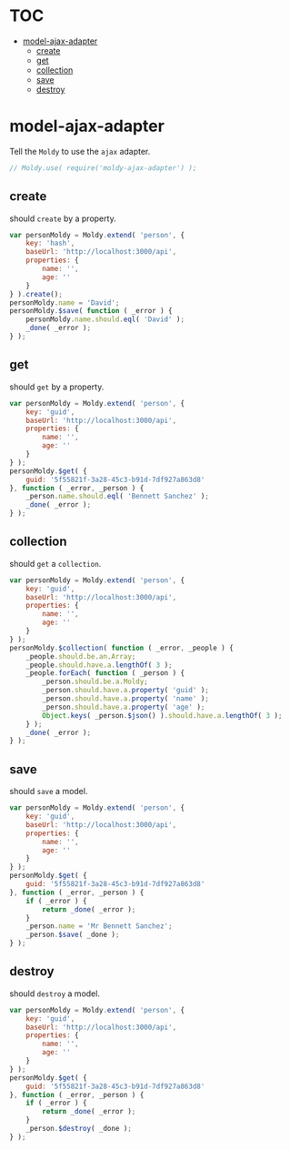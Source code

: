# TOC
   - [model-ajax-adapter](#model-ajax-adapter)
     - [create](#model-ajax-adapter-create)
     - [get](#model-ajax-adapter-get)
     - [collection](#model-ajax-adapter-collection)
     - [save](#model-ajax-adapter-save)
     - [destroy](#model-ajax-adapter-destroy)
<a name=""></a>
 
<a name="model-ajax-adapter"></a>
# model-ajax-adapter
Tell the `Moldy` to use the `ajax` adapter.

```js
// Moldy.use( require('moldy-ajax-adapter') );
```

<a name="model-ajax-adapter-create"></a>
## create
should `create` by a property.

```js
var personMoldy = Moldy.extend( 'person', {
	key: 'hash',
	baseUrl: 'http://localhost:3000/api',
	properties: {
		name: '',
		age: ''
	}
} ).create();
personMoldy.name = 'David';
personMoldy.$save( function ( _error ) {
	personMoldy.name.should.eql( 'David' );
	_done( _error );
} );
```

<a name="model-ajax-adapter-get"></a>
## get
should `get` by a property.

```js
var personMoldy = Moldy.extend( 'person', {
	key: 'guid',
	baseUrl: 'http://localhost:3000/api',
	properties: {
		name: '',
		age: ''
	}
} );
personMoldy.$get( {
	guid: '5f55821f-3a28-45c3-b91d-7df927a863d8'
}, function ( _error, _person ) {
	_person.name.should.eql( 'Bennett Sanchez' );
	_done( _error );
} );
```

<a name="model-ajax-adapter-collection"></a>
## collection
should `get` a `collection`.

```js
var personMoldy = Moldy.extend( 'person', {
	key: 'guid',
	baseUrl: 'http://localhost:3000/api',
	properties: {
		name: '',
		age: ''
	}
} );
personMoldy.$collection( function ( _error, _people ) {
	_people.should.be.an.Array;
	_people.should.have.a.lengthOf( 3 );
	_people.forEach( function ( _person ) {
		_person.should.be.a.Moldy;
		_person.should.have.a.property( 'guid' );
		_person.should.have.a.property( 'name' );
		_person.should.have.a.property( 'age' );
		Object.keys( _person.$json() ).should.have.a.lengthOf( 3 );
	} );
	_done( _error );
} );
```

<a name="model-ajax-adapter-save"></a>
## save
should `save` a model.

```js
var personMoldy = Moldy.extend( 'person', {
	key: 'guid',
	baseUrl: 'http://localhost:3000/api',
	properties: {
		name: '',
		age: ''
	}
} );
personMoldy.$get( {
	guid: '5f55821f-3a28-45c3-b91d-7df927a863d8'
}, function ( _error, _person ) {
	if ( _error ) {
		return _done( _error );
	}
	_person.name = 'Mr Bennett Sanchez';
	_person.$save( _done );
} );
```

<a name="model-ajax-adapter-destroy"></a>
## destroy
should `destroy` a model.

```js
var personMoldy = Moldy.extend( 'person', {
	key: 'guid',
	baseUrl: 'http://localhost:3000/api',
	properties: {
		name: '',
		age: ''
	}
} );
personMoldy.$get( {
	guid: '5f55821f-3a28-45c3-b91d-7df927a863d8'
}, function ( _error, _person ) {
	if ( _error ) {
		return _done( _error );
	}
	_person.$destroy( _done );
} );
```

